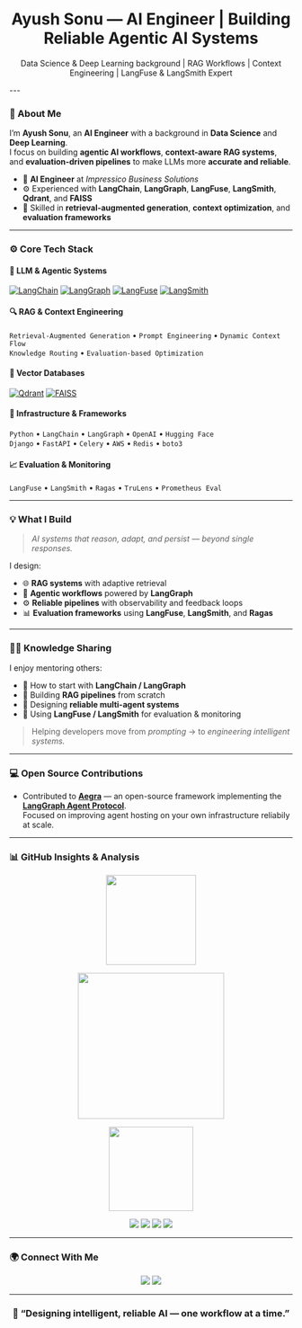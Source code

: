 <h1 align="center">
  <strong>Ayush Sonu — AI Engineer | Building Reliable Agentic AI Systems</strong>
</h1>
<p align="center">
  Data Science & Deep Learning background | RAG Workflows | Context Engineering | LangFuse & LangSmith Expert
</p>
---

### 🧠 About Me

I’m **Ayush Sonu**, an **AI Engineer** with a background in **Data Science** and **Deep Learning**.  
I focus on building **agentic AI workflows**, **context-aware RAG systems**, and **evaluation-driven pipelines** to make LLMs more **accurate and reliable**.

- 💼 **AI Engineer** at *Impressico Business Solutions*  
- ⚙️ Experienced with **LangChain**, **LangGraph**, **LangFuse**, **LangSmith**, **Qdrant**, and **FAISS**  
- 🧩 Skilled in **retrieval-augmented generation**, **context optimization**, and **evaluation frameworks**

---

### ⚙️ Core Tech Stack

#### 🧩 LLM & Agentic Systems
[![LangChain](https://img.shields.io/badge/LangChain-1A1A1A?style=flat&logo=langchain&logoColor=00F5D4)](https://www.langchain.com/)
[![LangGraph](https://img.shields.io/badge/LangGraph-1A1A1A?style=flat&logo=langgraph&logoColor=00F5D4)](https://www.langchain.com/langgraph)
[![LangFuse](https://img.shields.io/badge/LangFuse-1A1A1A?style=flat&logo=langfuse&logoColor=00F5D4)](https://langfuse.com/)
[![LangSmith](https://img.shields.io/badge/LangSmith-1A1A1A?style=flat&logo=langsmith&logoColor=00F5D4)](https://www.langchain.com/langsmith)

#### 🔍 RAG & Context Engineering
`Retrieval-Augmented Generation` • `Prompt Engineering` • `Dynamic Context Flow`  
`Knowledge Routing` • `Evaluation-based Optimization`

#### 💾 Vector Databases
[![Qdrant](https://img.shields.io/badge/Qdrant-1A1A1A?style=flat&logo=qdrant&logoColor=00F5D4)](https://qdrant.tech/)
[![FAISS](https://img.shields.io/badge/FAISS-1A1A1A?style=flat&logo=faiss&logoColor=00F5D4)](https://faiss.ai/)

#### 🧰 Infrastructure & Frameworks
`Python` • `LangChain` • `LangGraph` • `OpenAI` • `Hugging Face`  
`Django` • `FastAPI` • `Celery` • `AWS` • `Redis` • `boto3`

#### 📈 Evaluation & Monitoring
`LangFuse` • `LangSmith` • `Ragas` • `TruLens` • `Prometheus Eval`

---

### 💡 What I Build

> _AI systems that reason, adapt, and persist — beyond single responses._

I design:
- 🌐 **RAG systems** with adaptive retrieval  
- 🧩 **Agentic workflows** powered by **LangGraph**  
- ⚙️ **Reliable pipelines** with observability and feedback loops  
- 📊 **Evaluation frameworks** using **LangFuse**, **LangSmith**, and **Ragas**

---

### 🧑‍🏫 Knowledge Sharing

I enjoy mentoring others:
- 🚀 How to start with **LangChain / LangGraph**  
- 🧠 Building **RAG pipelines** from scratch  
- 🧩 Designing **reliable multi-agent systems**  
- 🎯 Using **LangFuse / LangSmith** for evaluation & monitoring  

> Helping developers move from *prompting* → to *engineering intelligent systems.*

---
### 💻 Open Source Contributions

- Contributed to [**Aegra**](https://github.com/ibbybuilds/aegra) — an open-source framework implementing the [**LangGraph Agent Protocol**](https://github.com/langchain-ai/agent-protocol).  
  Focused on improving agent hosting on your own infrastructure reliabily at scale.
---

### 📊 GitHub Insights & Analysis

<p align="center">
  <!-- Overall Stats -->
  <img src="https://github-readme-stats.vercel.app/api?username=AyushSonuu&show_icons=true&theme=tokyonight&hide_border=true" height="160"/>
</p>

<p align="center">
  <!-- Contributions Graph -->
  <img src="https://github-readme-activity-graph.vercel.app/graph?username=AyushSonuu&theme=react-dark&hide_border=true&area=true" height="260"/>
</p>

<p align="center">
  <!-- Top Languages -->
  <img src="https://github-readme-stats.vercel.app/api/top-langs/?username=AyushSonuu&layout=compact&theme=tokyonight&hide_border=true" height="150"/>
</p>

<p align="center">
  <!-- Repo Contribution Ranking -->
  <img src="https://github-profile-summary-cards.vercel.app/api/cards/profile-details?username=AyushSonuu&theme=tokyonight" />
  <img src="https://github-profile-summary-cards.vercel.app/api/cards/repos-per-language?username=AyushSonuu&theme=tokyonight" />
  <img src="https://github-profile-summary-cards.vercel.app/api/cards/most-commit-language?username=AyushSonuu&theme=tokyonight" />
  <img src="https://github-profile-summary-cards.vercel.app/api/cards/stats?username=AyushSonuu&theme=tokyonight" />
</p>

---

### 🌍 Connect With Me

<p align="center">
  <a href="mailto:sonuayush55@gmail.com"><img src="https://img.shields.io/badge/Gmail-D14836?style=flat&logo=gmail&logoColor=white"/></a>
  <a href="https://www.linkedin.com/in/ayushsonu"><img src="https://img.shields.io/badge/LinkedIn-0A66C2?style=flat&logo=linkedin&logoColor=white"/></a>
</p>

---

<h3 align="center">🧩 “Designing intelligent, reliable AI — one workflow at a time.”</h3>
